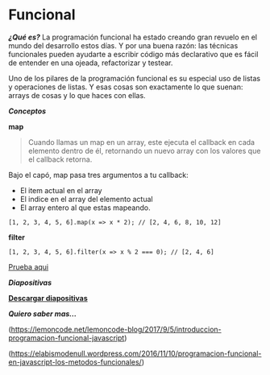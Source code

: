 # Funcional #

***¿Qué es?***
La programación funcional ha estado creando gran revuelo en el mundo del desarrollo estos días. Y por una buena razón: las técnicas funcionales pueden ayudarte a escribir código más declarativo que es fácil de entender en una ojeada, refactorizar y testear. 

Uno de los pilares de la programación funcional es su especial uso de listas y operaciones de listas. Y esas cosas son exactamente lo que suenan: arrays de cosas y lo que haces con ellas. 

***Conceptos***

**map**
>Cuando llamas un map en un array, este ejecuta el callback en cada elemento dentro de él, retornando un nuevo array con los valores que el callback retorna.

Bajo el capó, map pasa tres argumentos a tu callback:
- El item actual en el array
- El indice en el array del elemento actual
- El array entero al que estas mapeando.
```javascrip
[1, 2, 3, 4, 5, 6].map(x => x * 2); // [2, 4, 6, 8, 10, 12]
```

**filter**
```
[1, 2, 3, 4, 5, 6].filter(x => x % 2 === 0); // [2, 4, 6]

```

[Prueba aqui](https://repl.it/@EduDevf/6funcional "replit")

***Diapositivas***

[**Descargar diapositivas**](https://raw.githubusercontent.com/devfmx/cinta-roja/master/6_funcional/Funcional.pdf)


***Quiero saber mas...***

(https://lemoncode.net/lemoncode-blog/2017/9/5/introduccion-programacion-funcional-javascript)

(https://elabismodenull.wordpress.com/2016/11/10/programacion-funcional-en-javascript-los-metodos-funcionales/)

